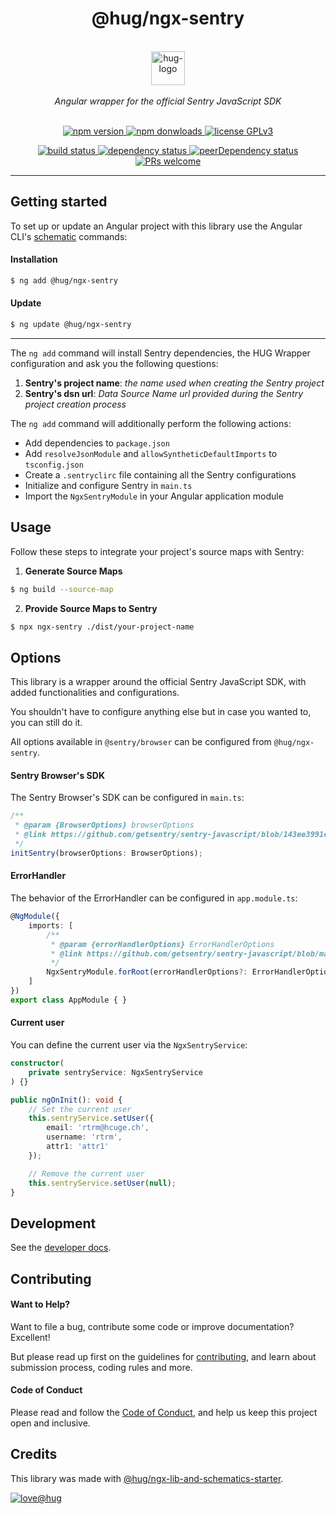 <h1 align="center">
    @hug/ngx-sentry
</h1>

<p align="center">
    <br>
    <a href="https://www.hug.ch/">
        <img src="https://www.hug.ch/sites/all/themes/interhug/img/logos/logo-hug.svg" alt="hug-logo" height="54px" />
    </a>
    <br><br>
    <i>Angular wrapper for the official Sentry JavaScript SDK</i>
    <br><br>
</p>

<p align="center">
    <a href="https://www.npmjs.com/package/@hug/ngx-sentry">
        <img src="https://img.shields.io/npm/v/@hug/ngx-sentry.svg?color=blue&logo=npm" alt="npm version" />
    </a>
    <a href="https://npmcharts.com/compare/@hug/ngx-sentry?minimal=true">
        <img src="https://img.shields.io/npm/dw/@hug/ngx-sentry.svg?color=blue&logo=npm" alt="npm donwloads" />
    </a>
    <a href="https://github.com/DSI-HUG/ngx-sentry/blob/master/LICENSE">
        <img src="https://img.shields.io/badge/license-GPLv3-ff69b4.svg" alt="license GPLv3" />
    </a>
</p>

<p align="center">
    <a href="https://github.com/DSI-HUG/ngx-sentry/actions?query=workflow:CI%20tests">
        <img src="https://github.com/DSI-HUG/ngx-sentry/workflows/CI%20tests/badge.svg" alt="build status" />
    </a>
    <a href="https://david-dm.org/DSI-HUG/ngx-sentry">
        <img src="https://img.shields.io/david/DSI-HUG/ngx-sentry.svg" alt="dependency status" />
    </a>
    <a href="https://david-dm.org/DSI-HUG/ngx-sentry?type=peer">
        <img src="https://img.shields.io/david/peer/DSI-HUG/ngx-sentry.svg" alt="peerDependency status" />
    </a>
    <a href="https://github.com/DSI-HUG/ngx-sentry/blob/master/CONTRIBUTING.md#-submitting-a-pull-request-pr">
        <img src="https://img.shields.io/badge/PRs-welcome-brightgreen.svg" alt="PRs welcome" />
    </a>
</p>

<hr>

## Getting started

To set up or update an Angular project with this library use the Angular CLI's [schematic][schematics] commands:

#### Installation

```sh
$ ng add @hug/ngx-sentry
```

#### Update

```sh
$ ng update @hug/ngx-sentry
```

----

The `ng add` command will install Sentry dependencies, the HUG Wrapper configuration and ask you the following questions:

1.  **Sentry's project name**: *the name used when creating the Sentry project*
2.  **Sentry's dsn url**: *Data Source Name url provided during the Sentry project creation process*

The `ng add` command will additionally perform the following actions:

-   Add dependencies to `package.json`
-   Add `resolveJsonModule` and `allowSyntheticDefaultImports` to `tsconfig.json`
-   Create a `.sentryclirc` file containing all the Sentry configurations
-   Initialize and configure Sentry in `main.ts`
-   Import the `NgxSentryModule` in your Angular application module


## Usage

Follow these steps to integrate your project's source maps with Sentry:

1. **Generate Source Maps**
```sh
$ ng build --source-map
```

2. **Provide Source Maps to Sentry**
```sh
$ npx ngx-sentry ./dist/your-project-name
```


## Options

This library is a wrapper around the official Sentry JavaScript SDK, with added functionalities and configurations.

You shouldn't have to configure anything else but in case you wanted to, you can still do it.

All options available in `@sentry/browser` can be configured from `@hug/ngx-sentry`.

#### Sentry Browser's SDK

The Sentry Browser's SDK can be configured in `main.ts`:

```ts
/**
 * @param {BrowserOptions} browserOptions
 * @link https://github.com/getsentry/sentry-javascript/blob/143ee3991e99a07bf60ee21a53723253a7f1c2fb/packages/browser/src/backend.ts#L12
 */
initSentry(browserOptions: BrowserOptions);
```

#### ErrorHandler

The behavior of the ErrorHandler can be configured in `app.module.ts`:

```ts
@NgModule({
    imports: [
        /**
         * @param {errorHandlerOptions} ErrorHandlerOptions
         * @link https://github.com/getsentry/sentry-javascript/blob/master/packages/angular/src/errorhandler.ts#L10
         */
        NgxSentryModule.forRoot(errorHandlerOptions?: ErrorHandlerOptions)
    ]
})
export class AppModule { }
```

#### Current user

You can define the current user via the `NgxSentryService`:

```ts
constructor(
    private sentryService: NgxSentryService
) {}

public ngOnInit(): void {
    // Set the current user
    this.sentryService.setUser({
        email: 'rtrm@hcuge.ch',
        username: 'rtrm',
        attr1: 'attr1'
    });

    // Remove the current user
    this.sentryService.setUser(null);
}
```

## Development

See the [developer docs][developer].


## Contributing

#### Want to Help?

Want to file a bug, contribute some code or improve documentation? Excellent!

But please read up first on the guidelines for [contributing][contributing], and learn about submission process, coding rules and more.

#### Code of Conduct

Please read and follow the [Code of Conduct][codeofconduct], and help us keep this project open and inclusive.


## Credits

This library was made with [@hug/ngx-lib-and-schematics-starter][starter].

[![love@hug](https://img.shields.io/badge/@hug-%E2%9D%A4%EF%B8%8Flove-magenta)][dsi-hug]




[schematics]: https://angular.io/guide/schematics-for-libraries
[developer]: https://github.com/DSI-HUG/ngx-sentry/blob/master/DEVELOPER.md
[contributing]: https://github.com/DSI-HUG/ngx-sentry/blob/master/CONTRIBUTING.md
[codeofconduct]: https://github.com/DSI-HUG/ngx-sentry/blob/master/CODE_OF_CONDUCT.md
[starter]: https://github.com/DSI-HUG/ngx-lib-and-schematics-starter
[dsi-hug]: https://github.com/DSI-HUG
